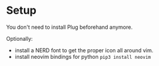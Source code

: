 # Setup

You don't need to install Plug beforehand anymore.

Optionally:

- install a NERD font to get the proper icon all around vim.
- install neovim bindings for python ```pip3 install neovim```

